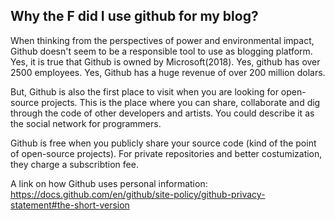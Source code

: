 ## Why the F did I use github for my blog?

When thinking from the perspectives of power and environmental impact, Github doesn't seem to be a responsible tool to use as blogging platform. Yes, it is true that Github is owned by Microsoft(2018). Yes, github has over 2500 employees. Yes, Github has a huge revenue of over 200 million dolars.

But, Github is also the first place to visit when you are looking for open-source projects. This is the place where you can share, collaborate and dig through the code of other developers and artists. You could describe it as the social network for programmers.

Github is free when you publicly share your source code (kind of the point of open-source projects).
For private repositories and better costumization, they charge a subscribtion fee. 

A link on how Github uses personal information:
https://docs.github.com/en/github/site-policy/github-privacy-statement#the-short-version
